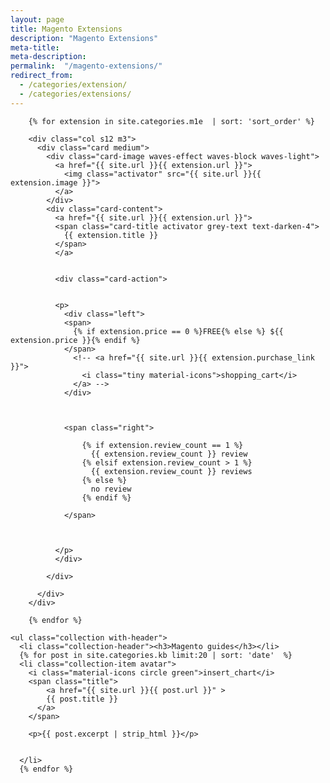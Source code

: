 ```yaml
---
layout: page
title: Magento Extensions
description: "Magento Extensions"
meta-title: 
meta-description:
permalink:  "/magento-extensions/"
redirect_from:
  - /categories/extension/
  - /categories/extensions/
---
```


<div class="row" id="magento-two">

        {% for extension in site.categories.m1e  | sort: 'sort_order' %}
          
        <div class="col s12 m3">
          <div class="card medium">
            <div class="card-image waves-effect waves-block waves-light">
              <a href="{{ site.url }}{{ extension.url }}">
                <img class="activator" src="{{ site.url }}{{ extension.image }}">
              </a>
            </div>
            <div class="card-content">
              <a href="{{ site.url }}{{ extension.url }}">
              <span class="card-title activator grey-text text-darken-4">
                {{ extension.title }}
              </span>
              </a>
              

              <div class="card-action">
               

              <p>
                <div class="left">
                <span>
                  {% if extension.price == 0 %}FREE{% else %} ${{ extension.price }}{% endif %}
                </span>
                  <!-- <a href="{{ site.url }}{{ extension.purchase_link }}">
                    <i class="tiny material-icons">shopping_cart</i>
                  </a> -->
                </div>



                <span class="right">

                    {% if extension.review_count == 1 %}
                      {{ extension.review_count }} review
                    {% elsif extension.review_count > 1 %}  
                      {{ extension.review_count }} reviews
                    {% else %}
                      no review
                    {% endif %}
                  
                </span>

              

              </p>
              </div>

            </div>
            
          </div>
        </div>

        {% endfor %}

</div>



<div class="row">

	<ul class="collection with-header">
      <li class="collection-header"><h3>Magento guides</h3></li>
      {% for post in site.categories.kb limit:20 | sort: 'date'  %}
      <li class="collection-item avatar">
      	<i class="material-icons circle green">insert_chart</i>
      	<span class="title">
        	<a href="{{ site.url }}{{ post.url }}" >
  	        {{ post.title }}
          </a>
        </span>

        <p>{{ post.excerpt | strip_html }}</p>

        
      </li>
      {% endfor %}

  </ul>


</div>





